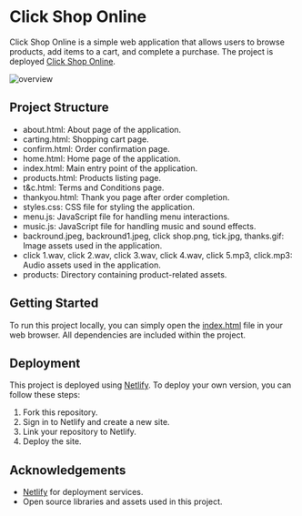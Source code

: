 # Click Shop Online

Click Shop Online is a simple web application that allows users to browse products, add items to a cart, and complete a purchase.
The project is deployed [Click Shop Online](https://click-shop-online.netlify.app).

![overview](https://github.com/user-attachments/assets/06e4e156-5c94-4df6-8b1a-4c34bd1dd695)


## Project Structure

- about.html: About page of the application.
- carting.html: Shopping cart page.
- confirm.html: Order confirmation page.
- home.html: Home page of the application.
- index.html: Main entry point of the application.
- products.html: Products listing page.
- t&c.html: Terms and Conditions page.
- thankyou.html: Thank you page after order completion.
- styles.css: CSS file for styling the application.
- menu.js: JavaScript file for handling menu interactions.
- music.js: JavaScript file for handling music and sound effects.
- backround.jpeg, backround1.jpeg, click shop.png, tick.jpg, thanks.gif: Image assets used in the application.
- click 1.wav, click 2.wav, click 3.wav, click 4.wav, click 5.mp3, click.mp3: Audio assets used in the application.
- products: Directory containing product-related assets.

## Getting Started

To run this project locally, you can simply open the [index.html](indext.html) file in your web browser. All dependencies are included within the project.

## Deployment

This project is deployed using [Netlify](https://www.netlify.com/). To deploy your own version, you can follow these steps:

1. Fork this repository.
2. Sign in to Netlify and create a new site.
3. Link your repository to Netlify.
4. Deploy the site.

## Acknowledgements

- [Netlify](https://www.netlify.com/) for deployment services.
- Open source libraries and assets used in this project.
